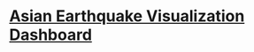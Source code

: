 # [Asian Earthquake Visualization Dashboard](https://xun-du.github.io/Data-Analyst/Visualizations/Vega-Lite/Asian_Earthquake_Viz/)

